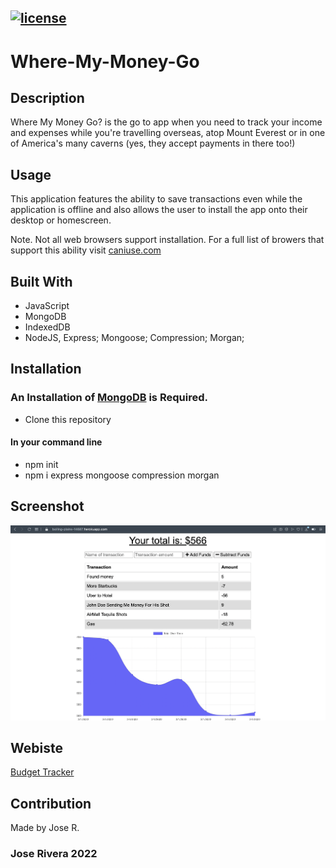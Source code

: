 
## [![license](https://img.shields.io/badge/License-MIT-yellow.svg)](https://opensource.org/licenses/MIT)

# Where-My-Money-Go

## Description
Where My Money Go? is the go to app when you need to track your income and expenses while you're travelling overseas, atop Mount Everest or in one of America's many caverns (yes, they accept payments in there too!)

## Usage
This application features the ability to save transactions even while the application is offline and also allows the user to install the app onto their desktop or homescreen. 

Note. Not all web browsers support installation.
For a full list of browers that support this ability visit [caniuse.com](https://caniuse.com/?search=PWA)

## Built With
* JavaScript
* MongoDB
* IndexedDB
* NodeJS, Express; Mongoose; Compression; Morgan; 

## Installation
### An Installation of [MongoDB](https://docs.mongodb.com/manual/installation/) is Required.
- Clone this repository

#### In your command line
- npm init
- npm i express mongoose compression morgan

## Screenshot
![WhereMyMoneyGo?](wmmg.png)

## Webiste
[Budget Tracker](https://boiling-plains-14687.herokuapp.com)

## Contribution
Made by Jose R.

### Jose Rivera 2022

